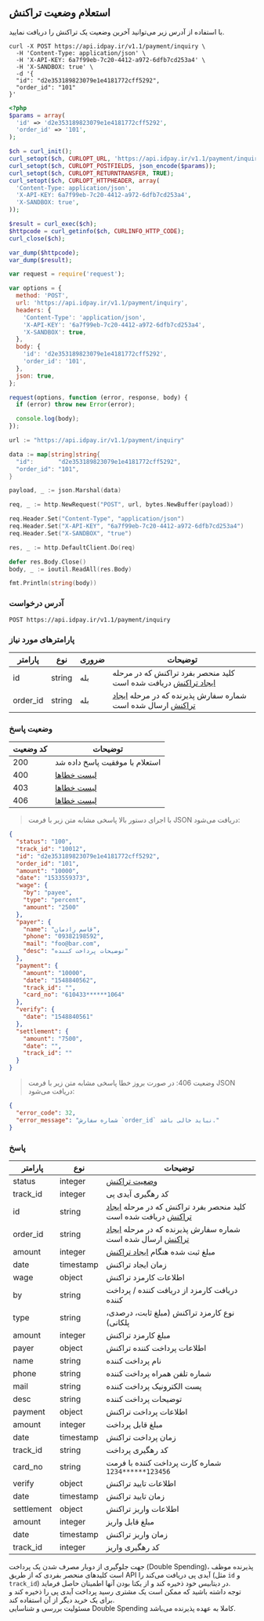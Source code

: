 ## استعلام وضعیت تراکنش

با استفاده از آدرس زیر می‌توانید آخرین وضعیت یک تراکنش را دریافت نمایید.

```shell
curl -X POST https://api.idpay.ir/v1.1/payment/inquiry \
  -H 'Content-Type: application/json' \
  -H 'X-API-KEY: 6a7f99eb-7c20-4412-a972-6dfb7cd253a4' \
  -H 'X-SANDBOX: true' \
  -d '{
  "id": "d2e353189823079e1e4181772cff5292",
  "order_id": "101"
}'
```

```php
<?php
$params = array(
  'id' => 'd2e353189823079e1e4181772cff5292',
  'order_id' => '101',
);

$ch = curl_init();
curl_setopt($ch, CURLOPT_URL, 'https://api.idpay.ir/v1.1/payment/inquiry');
curl_setopt($ch, CURLOPT_POSTFIELDS, json_encode($params));
curl_setopt($ch, CURLOPT_RETURNTRANSFER, TRUE);
curl_setopt($ch, CURLOPT_HTTPHEADER, array(
  'Content-Type: application/json',
  'X-API-KEY: 6a7f99eb-7c20-4412-a972-6dfb7cd253a4',
  'X-SANDBOX: true',
));

$result = curl_exec($ch);
$httpcode = curl_getinfo($ch, CURLINFO_HTTP_CODE);
curl_close($ch);

var_dump($httpcode);
var_dump($result);
```

```javascript
var request = require('request');

var options = {
  method: 'POST',
  url: 'https://api.idpay.ir/v1.1/payment/inquiry',
  headers: {
    'Content-Type': 'application/json',
    'X-API-KEY': '6a7f99eb-7c20-4412-a972-6dfb7cd253a4',
    'X-SANDBOX': true,
  },
  body: {
    'id': 'd2e353189823079e1e4181772cff5292',
    'order_id': '101',
  },
  json: true,
};

request(options, function (error, response, body) {
  if (error) throw new Error(error);

  console.log(body);
});
```

```go
url := "https://api.idpay.ir/v1.1/payment/inquiry"

data := map[string]string{
  "id":       "d2e353189823079e1e4181772cff5292",
  "order_id": "101",
}

payload, _ := json.Marshal(data)

req, _ := http.NewRequest("POST", url, bytes.NewBuffer(payload))

req.Header.Set("Content-Type", "application/json")
req.Header.Set("X-API-KEY", "6a7f99eb-7c20-4412-a972-6dfb7cd253a4")
req.Header.Set("X-SANDBOX", "true")

res, _ := http.DefaultClient.Do(req)

defer res.Body.Close()
body, _ := ioutil.ReadAll(res.Body)

fmt.Println(string(body))
```

### آدرس درخواست

`POST https://api.idpay.ir/v1.1/payment/inquiry`

### پارامترهای مورد نیاز

پارامتر | نوع | ضروری | توضیحات
------- | --- | ----- | -------
id | string | بله | کلید منحصر بفرد تراکنش که در مرحله [ایجاد تراکنش](#2c82b7acb2) دریافت شده است
order_id | string | بله | شماره سفارش پذیرنده که در مرحله [ایجاد تراکنش](#2c82b7acb2) ارسال شده است

### وضعیت پاسخ

کد وضعیت | توضیحات
-------- | -------
200 | استعلام با موفقیت پاسخ داده شد
400 | [لیست خطاها](#d7b83cfb9c)
403 | [لیست خطاها](#d7b83cfb9c)
406 | [لیست خطاها](#d7b83cfb9c)

> با اجرای دستور بالا پاسخی مشابه متن زیر با فرمت JSON دریافت می‌شود:

```json
{
  "status": "100",
  "track_id": "10012",
  "id": "d2e353189823079e1e4181772cff5292",
  "order_id": "101",
  "amount": "10000",
  "date": "1533559373",
  "wage": {
    "by": "payee",
    "type": "percent",
    "amount": "2500"
  },
  "payer": {
    "name": "قاسم رادمان",
    "phone": "09382198592",
    "mail": "foo@bar.com",
    "desc": "توضیحات پرداخت کننده"
  },
  "payment": {
    "amount": "10000",
    "date": "1548840562",
    "track_id": "",
    "card_no": "610433******1064"
  },
  "verify": {
    "date": "1548840561"
  },
  "settlement": {
    "amount": "7500",
    "date": "",
    "track_id": ""
  }
}
```

> وضعیت 406: در صورت بروز خطا پاسخی مشابه متن زیر با فرمت JSON دریافت می‌شود:

```json
{
  "error_code": 32,
  "error_message": "شماره سفارش `order_id` نباید خالی باشد."
}
```

### پاسخ

پارامتر | نوع | توضیحات
------- | --- | -------
status | integer | [وضعیت تراکنش](#ad39f18522)
track_id | integer | کد رهگیری آیدی پی
id | string | کلید منحصر بفرد تراکنش که در مرحله [ایجاد تراکنش](#2c82b7acb2) دریافت شده است
order_id | string | شماره سفارش پذیرنده که در مرحله [ایجاد تراکنش](#2c82b7acb2) ارسال شده است
amount | integer | مبلغ ثبت شده هنگام [ایجاد تراکنش](#2c82b7acb2)
date | timestamp | زمان ایجاد تراکنش
wage | object | اطلاعات کارمزد تراکنش
<span class="tree-col">by</span>| string |دریافت کارمزد از دریافت کننده / پرداخت کننده
<span class="tree-col">type</span>| string |نوع کارمزد تراکنش (مبلغ ثابت، درصدی، پلکانی)
<span class="tree-col">amount</span>| integer |مبلغ کارمزد تراکنش
payer | object | اطلاعات پرداخت کننده تراکنش
<span class="tree-col">name</span>| string |نام پرداخت کننده
<span class="tree-col">phone</span>| string |شماره تلفن همراه پرداخت کننده
<span class="tree-col">mail</span>| string |پست الکترونیک پرداخت کننده
<span class="tree-col">desc</span>| string |توضیحات پرداخت کننده
payment | object | اطلاعات پرداخت تراکنش
<span class="tree-col">amount</span>| integer |مبلغ قابل پرداخت
<span class="tree-col">date</span>| timestamp |زمان پرداخت تراکنش
<span class="tree-col">track_id</span>| string |کد رهگیری پرداخت
<span class="tree-col">card_no</span>| string | شماره کارت پرداخت کننده با فرمت `123456******1234`
verify | object | اطلاعات تایید تراکنش
<span class="tree-col">date</span>| timestamp |زمان تایید تراکنش
settlement | object | اطلاعات واریز تراکنش
<span class="tree-col">amount</span>| integer |مبلغ قابل واریز
<span class="tree-col">date</span>| timestamp |زمان واریز تراکنش
<span class="tree-col">track_id</span>| integer |کد رهگیری واریز

<aside class="warning"> جهت جلوگیری از دوبار مصرف شدن یک پرداخت (Double Spending)،
پذیرنده موظف است کلیدهای منحصر بفردی که از طریق API آیدی پی دریافت می‌کند را (مثل <code>id</code> و <code>track_id</code>)
در دیتابیس خود ذخیره کند و از یکتا بودن آنها اطمینان حاصل فرماید.
<br/>
توجه داشته باشید که ممکن است یک مشتری رسید پرداخت آیدی پی را ذخیره کند و برای یک خرید دیگر از آن استفاده کند.
<br/>
مسئولیت بررسی و شناسایی Double Spending کاملا به عهده پذیرنده می‌باشد.</aside>
